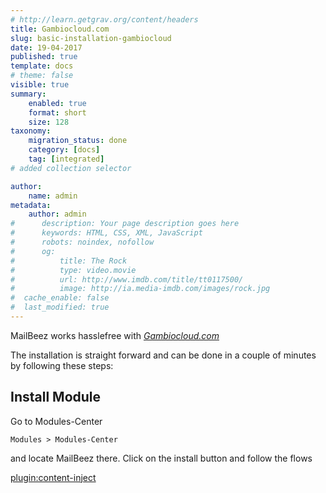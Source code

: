 ```yaml
---
# http://learn.getgrav.org/content/headers
title: Gambiocloud.com
slug: basic-installation-gambiocloud
date: 19-04-2017
published: true
template: docs
# theme: false
visible: true
summary:
    enabled: true
    format: short
    size: 128
taxonomy:
    migration_status: done
    category: [docs]
    tag: [integrated]
# added collection selector

author:
    name: admin
metadata:
    author: admin
#      description: Your page description goes here
#      keywords: HTML, CSS, XML, JavaScript
#      robots: noindex, nofollow
#      og:
#          title: The Rock
#          type: video.movie
#          url: http://www.imdb.com/title/tt0117500/
#          image: http://ia.media-imdb.com/images/rock.jpg
#  cache_enable: false
#  last_modified: true
---
```


MailBeez works hasslefree with *[Gambiocloud.com](https://gambiocloud.com)*


The installation is straight forward and can be done in a couple of minutes by following these steps:



## Install Module

Go to Modules-Center

`Modules > Modules-Center`

and locate MailBeez there. Click on the install button and follow the flows


[plugin:content-inject](/content_blocks/run_installer)